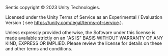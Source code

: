 Sentis copyright © 2023 Unity Technologies.

Licensed under the Unity Terms of Service as an Experimental / Evaluation Version ( see https://unity.com/legal/terms-of-service.).

Unless expressly provided otherwise, the Software under this license is made available strictly on an "AS IS" BASIS WITHOUT WARRANTY OF ANY KIND, EXPRESS OR IMPLIED. Please review the license for details on these and other terms and conditions.